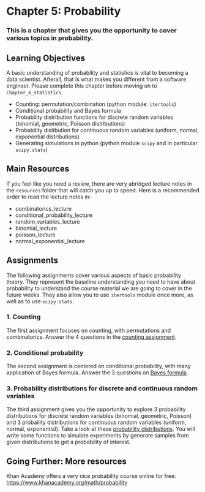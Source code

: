# Chapter 5: Probability

### This is a chapter that gives you the opportunity to cover various topics in probability.

## Learning Objectives
A basic understanding of probability and statistics is vital to becoming a
data scientist. Afterall, that is what makes you different from a software
engineer. Please complete this chapter before moving on to ```Chapter_6_statistics```.

  - Counting: permutation/combination (python module: `itertools`)
  - Conditional probability and Bayes formula
  - Probability distribution functions for discrete random variables (binomial, geometric, Poisson distributions)
  - Probability distibution for continuous random variables (uniform, normal, exponential distributions)
  - Generating simulations in python (python module `scipy` and in particular `scipy.stats`)

## Main Resources
If you feel like you need a review, there are very abridged lecture notes in
the `resources` folder that will catch you up to speed. Here is a recommended order to read the lecture notes in:

 - combinatorics_lecture
 - conditional_probability_lecture
 - random_variables_lecture
 - binomial_lecture
 - poisson_lecture
 - normal_exponential_lecture

## Assignments

The following assignments cover various aspects of basic probability theory. They represent the baseline understanding you need to have about probability to understand the course material we are going to cover in the future weeks. They also allow you to use `itertools` module once more, as well as to use `scipy.stats`.

### 1. Counting

The first assignment focuses on counting, with permutations and combinatorics. Answer the 4 questions in the [counting assignment](assignments/assignment_1_counting.md).

### 2. Conditional probability

The second assignment is centered on conditional probability, with many application of Bayes formula. Answer the 3 questions on [Bayes formula](assignments/assignment_2_conditional_proba.md).

### 3. Probability distributions for discrete and continuous random variables

The third assignment gives you the opportunity to explore 3 probability distributions for discrete random variables (binomial, geometric, Poisson) and 3 probaility distributions for continuous random variables (uniform, normal, exponential). Take a look at these [probability distributions](assignments/assignment_3_probability_distribution.md). You will write some functions to simulate experiments by generate samples from given distributions to get a probability of interest.


## Going Further: More resources

Khan Academy offers a very nice probability course online for free:  https://www.khanacademy.org/math/probability
